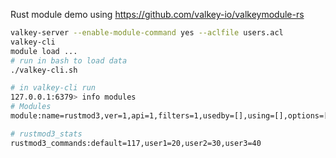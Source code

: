 Rust module demo using https://github.com/valkey-io/valkeymodule-rs

```bash
valkey-server --enable-module-command yes --aclfile users.acl
valkey-cli
module load ...
# run in bash to load data
./valkey-cli.sh

# in valkey-cli run
127.0.0.1:6379> info modules
# Modules
module:name=rustmod3,ver=1,api=1,filters=1,usedby=[],using=[],options=[]

# rustmod3_stats
rustmod3_commands:default=117,user1=20,user2=30,user3=40
```
